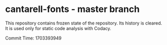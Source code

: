 # cantarell-fonts - master branch

This repository contains frozen state of the repository.
Its history is cleared. It is used only for static code
analysis with Codacy.

Commit Time: 1703393949
